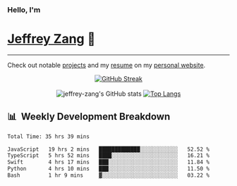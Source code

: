 
### Hello, I'm 
# [Jeffrey Zang](https://www.linkedin.com/in/jeffreyzang/) 🦀

---

Check out notable [projects](https://jeffz.dev/projects) and my [resume](https://jeffz.dev/resume) on my [personal website](https://jeffz.dev/).

<div align = 'center'>

[![GitHub Streak](https://github-readme-streak-stats.herokuapp.com/?user=jeffrey-zang&theme=tokyonight)](https://git.io/streak-stats)
<br></br>
![jeffrey-zang's GitHub stats](https://github-readme-stats.vercel.app/api?username=jeffrey-zang&show_icons=true&theme=tokyonight&hide_rank=true&hide=stars) 
[![Top Langs](https://github-readme-stats.vercel.app/api/top-langs/?username=jeffrey-zang&hide=ShaderLab,HLSL&layout=compact&theme=tokyonight)](https://github.com/anuraghazra/github-readme-stats)

</div>

## 📊 &nbsp;Weekly Development Breakdown
<!--START_SECTION:waka-->

```txt
Total Time: 35 hrs 39 mins

JavaScript   19 hrs 2 mins   █████████████░░░░░░░░░░░░   52.52 %
TypeScript   5 hrs 52 mins   ████░░░░░░░░░░░░░░░░░░░░░   16.21 %
Swift        4 hrs 17 mins   ███░░░░░░░░░░░░░░░░░░░░░░   11.84 %
Python       4 hrs 10 mins   ███░░░░░░░░░░░░░░░░░░░░░░   11.50 %
Bash         1 hr 9 mins     ▓░░░░░░░░░░░░░░░░░░░░░░░░   03.22 %
```

<!--END_SECTION:waka-->

